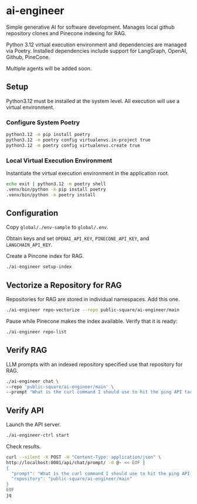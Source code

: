 # ai-engineer
Simple generative AI for software development. Manages local github repository
clones and Pinecone indexing for RAG.

Python 3.12 virtual execution environment and dependencies are managed via
Poetry. Installed dependencies include support for LangGraph, OpenAI, Github,
PineCone.

Multiple agents will be added soon.

## Setup
Python3.12 must be installed at the system level. All execution will use a
virtual environment.

### Configure System Poetry
```bash
python3.12 -m pip install poetry
python3.12 -m poetry config virtualenvs.in-project true
python3.12 -m poetry config virtualenvs.create true
```

### Local Virtual Execution Environment
Instantiate the virtual execution environment in the application root.
```bash
echo exit | python3.12 -m poetry shell
.venv/bin/python -m pip install poetry
.venv/bin/python -m poetry install
```

## Configuration
Copy `global/./env-sample` to `global/.env`.

Obtain keys and set `OPENAI_API_KEY`, `PINECONE_API_KEY`, and `LANGCHAIN_API_KEY`.

Create a Pincone index for RAG.

```bash
./ai-engineer setup-index
```

## Vectorize a Repository for RAG
Repositories for RAG are stored in individual namespaces. Add this one.

```bash
./ai-engineer repo-vectorize --repo public-square/ai-engineer/main
```

Pause while Pinecone makes the index available. Verify that it is ready:

```bash
./ai-engineer repo-list
```

## Verify RAG
LLM prompts with an indexed repository specified use that repository for RAG.
```bash
./ai-engineer chat \
--repo 'public-square/ai-engineer/main' \
--prompt "What is the curl command I should use to hit the ping API target?"
```

## Verify API
Launch the API server.

```bash
./ai-engineer-ctrl start
```

Check results.
```bash
curl --silent -X POST -H "Content-Type: application/json" \
http://localhost:8001/api/chat/prompt/ -d @- << EOF |
{
  "prompt": "What is the curl command I should use to hit the ping API target?",
  "repository": "public-square/ai-engineer/main"
}
EOF
jq
```

